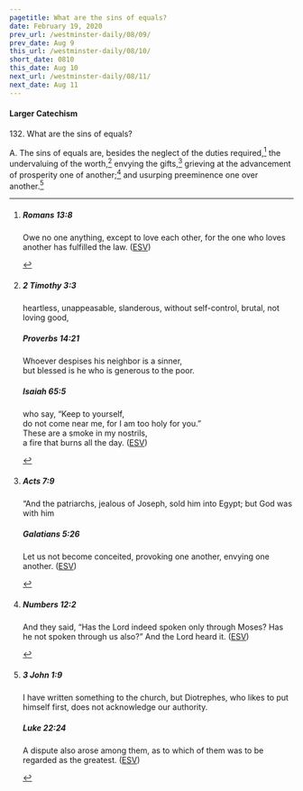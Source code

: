 ```yaml
---
pagetitle: What are the sins of equals?
date: February 19, 2020
prev_url: /westminster-daily/08/09/
prev_date: Aug 9
this_url: /westminster-daily/08/10/
short_date: 0810
this_date: Aug 10
next_url: /westminster-daily/08/11/
next_date: Aug 11
---
```


#### Larger Catechism

132\. What are the sins of equals?

A. The sins of equals are, besides the neglect of the duties required,[^fnref:wlc1] the undervaluing of the worth,[^fnref:wlc2] envying the gifts,[^fnref:wlc3] grieving at the advancement of prosperity one of another;[^fnref:wlc4] and usurping preeminence one over another.[^fnref:wlc5]


[^fnref:wlc1]: <div class="esv"><h5>Romans 13:8</h5> <div class="esv-text"> <p id="p45013008.06-1">Owe no one anything, except to love each other, for the one who loves another has fulfilled the law.  (<a href="http://www.esv.org" class="copyright">ESV</a>)</p> </div> </div>

[^fnref:wlc2]: <div class="esv"><h5>2 Timothy 3:3</h5> <div class="esv-text"><p id="p55003003.01-1">heartless, unappeasable, slanderous, without self-control, brutal, not loving good,</p> </div><h5>Proverbs 14:21</h5> <div class="esv-text"><div class="block-indent"> <p class="line-group" id="p20014021.01-2">Whoever despises his neighbor is a sinner,<br /> <span class="indent"></span>but blessed is he who is generous to the poor.</p> </div> </div><h5>Isaiah 65:5</h5> <div class="esv-text"><div class="block-indent"> <p class="line-group" id="p23065005.01-3">who say, &#8220;Keep to yourself,<br /> <span class="indent"></span>do not come near me, for I am too holy for you.&#8221;<br /> These are a smoke in my nostrils,<br /> <span class="indent"></span>a fire that burns all the day.  (<a href="http://www.esv.org" class="copyright">ESV</a>)</p> </div> </div> </div>

[^fnref:wlc3]: <div class="esv"><h5>Acts 7:9</h5> <div class="esv-text"><p id="p44007009.01-1">&#8220;And the patriarchs, jealous of Joseph, sold him into Egypt; but God was with him</p> </div><h5>Galatians 5:26</h5> <div class="esv-text"><p id="p48005026.01-2">Let us not become conceited, provoking one another, envying one another.  (<a href="http://www.esv.org" class="copyright">ESV</a>)</p> </div> </div>

[^fnref:wlc4]: <div class="esv"><h5>Numbers 12:2</h5> <div class="esv-text"><p id="p04012002.01-1">And they said, &#8220;Has the <span class="small-caps">Lord</span> indeed spoken only through Moses? Has he not spoken through us also?&#8221; And the <span class="small-caps">Lord</span> heard it.  (<a href="http://www.esv.org" class="copyright">ESV</a>)</p> </div> </div>

[^fnref:wlc5]: <div class="esv"><h5>3 John 1:9</h5> <div class="esv-text"><p id="p64001009.01-1">I have written something to the church, but Diotrephes, who likes to put himself first, does not acknowledge our authority.</p> </div><h5>Luke 22:24</h5> <div class="esv-text"> <p id="p42022024.05-2">A dispute also arose among them, as to which of them was to be regarded as the greatest.  (<a href="http://www.esv.org" class="copyright">ESV</a>)</p> </div> </div>

